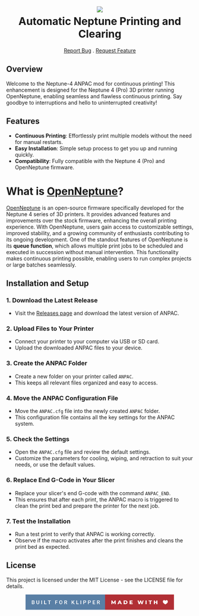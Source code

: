 <h1 align="center">
  <br>
  <img src="https://placehold.co/600x400" width="260"></a>
  <br>
    Automatic Neptune Printing and Clearing

  <br>
</h1>

  <p align="center">
    <a href="https://github.com/YannisE21/ANPAC/issues">Report Bug</a>
    .
    <a href="https://github.com/YannisE21/ANPAC/issues">Request Feature</a>
  </p>
</p>

## Overview

Welcome to the Neptune-4 ANPAC mod for continuous printing! This enhancement is designed for the Neptune 4 (Pro) 3D printer running OpenNeptune, enabling seamless and flawless continuous printing. Say goodbye to interruptions and hello to uninterrupted creativity!

## Features

- **Continuous Printing**: Effortlessly print multiple models without the need for manual restarts.
- **Easy Installation**: Simple setup process to get you up and running quickly.
- **Compatibility**: Fully compatible with the Neptune 4 (Pro) and OpenNeptune firmware.

# What is [OpenNeptune](https://github.com/OpenNeptune3D/OpenNept4une)?
[OpenNeptune](https://github.com/OpenNeptune3D/OpenNept4une) is an open-source firmware specifically developed for the Neptune 4 series of 3D printers. It provides advanced features and improvements over the stock firmware, enhancing the overall printing experience. With OpenNeptune, users gain access to customizable settings, improved stability, and a growing community of enthusiasts contributing to its ongoing development. One of the standout features of OpenNeptune is its **queue function**, which allows multiple print jobs to be scheduled and executed in succession without manual intervention. This functionality makes continuous printing possible, enabling users to run complex projects or large batches seamlessly.

## Installation and Setup

### 1. **Download the Latest Release**
   - Visit the [Releases page](./releases) and download the latest version of ANPAC.

### 2. **Upload Files to Your Printer**
   - Connect your printer to your computer via USB or SD card.
   - Upload the downloaded ANPAC files to your device.

### 3. **Create the ANPAC Folder**
   - Create a new folder on your printer called `ANPAC`.
   - This keeps all relevant files organized and easy to access.

### 4. **Move the ANPAC Configuration File**
   - Move the `ANPAC.cfg` file into the newly created `ANPAC` folder.
   - This configuration file contains all the key settings for the ANPAC system.

### 5. **Check the Settings**
   - Open the `ANPAC.cfg` file and review the default settings.
   - Customize the parameters for cooling, wiping, and retraction to suit your needs, or use the default values.

### 6. **Replace End G-Code in Your Slicer**
   - Replace your slicer's end G-code with the command `ANPAC_END`.
   - This ensures that after each print, the ANPAC macro is triggered to clean the print bed and prepare the printer for the next job.

### 7. **Test the Installation**
   - Run a test print to verify that ANPAC is working correctly.
   - Observe if the macro activates after the print finishes and cleans the print bed as expected.

## License
This project is licensed under the MIT License - see the LICENSE file for details.

<p align="center">
<img src="./Photos/built-for-klipper-made-with-love.svg" width="400">
</p>
